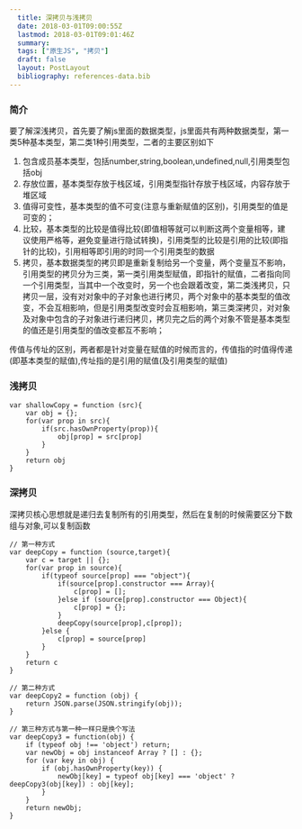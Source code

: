 ```yaml
---
  title: 深拷贝与浅拷贝
  date: 2018-03-01T09:00:55Z
  lastmod: 2018-03-01T09:01:46Z
  summary: 
  tags: ["原生JS", "拷贝"]
  draft: false
  layout: PostLayout
  bibliography: references-data.bib
---
```


### 简介
要了解深浅拷贝，首先要了解js里面的数据类型，js里面共有两种数据类型，第一类5种基本类型，第二类1种引用类型，二者的主要区别如下
1. 包含成员基本类型，包括number,string,boolean,undefined,null,引用类型包括obj
2. 存放位置，基本类型存放于栈区域，引用类型指针存放于栈区域，内容存放于堆区域
3. 值得可变性，基本类型的值不可变(注意与重新赋值的区别)，引用类型的值是可变的；
4. 比较，基本类型的比较是值得比较(即值相等就可以判断这两个变量相等，建议使用严格等，避免变量进行隐试转换)，引用类型的比较是引用的比较(即指针的比较)，引用相等即引用的时同一个引用类型的数据
5. 拷贝，基本数据类型的拷贝即是重新复制给另一个变量，两个变量互不影响，引用类型的拷贝分为三类，第一类引用类型赋值，即指针的赋值，二者指向同一个引用类型，当其中一个改变时，另一个也会跟着改变，第二类浅拷贝，只拷贝一层，没有对对象中的子对象也进行拷贝，两个对象中的基本类型的值改变，不会互相影响，但是引用类型改变时会互相影响，第三类深拷贝，对对象及对象中包含的子对象进行递归拷贝，拷贝完之后的两个对象不管是基本类型的值还是引用类型的值改变都互不影响；

传值与传址的区别，两者都是针对变量在赋值的时候而言的，传值指的时值得传递(即基本类型的赋值),传址指的是引用的赋值(及引用类型的赋值)

### 浅拷贝
```
var shallowCopy = function (src){
	var obj = {};
	for(var prop in src){
		if(src.hasOwnProperty(prop)){
			obj[prop] = src[prop]
		}
	}
	return obj
}
```

### 深拷贝
深拷贝核心思想就是递归去复制所有的引用类型，然后在复制的时候需要区分下数组与对象,可以复制函数
```
// 第一种方式
var deepCopy = function (source,target){
	var c = target || {};
	for(var prop in source){
		if(typeof source[prop] === "object"){
			if(source[prop].constructor === Array){
				c[prop] = [];
			}else if (source[prop].constructor === Object){
				c[prop] = {};
			}
			deepCopy(source[prop],c[prop]);
		}else {
			c[prop] = source[prop]
		}
	}
	return c
}

// 第二种方式
var deepCopy2 = function (obj) {
	return JSON.parse(JSON.stringify(obj));
}

// 第三种方式与第一种一样只是换个写法
var deepCopy3 = function(obj) {
    if (typeof obj !== 'object') return;
    var newObj = obj instanceof Array ? [] : {};
    for (var key in obj) {
        if (obj.hasOwnProperty(key)) {
            newObj[key] = typeof obj[key] === 'object' ? deepCopy3(obj[key]) : obj[key];
        }
    }
    return newObj;
}

```


